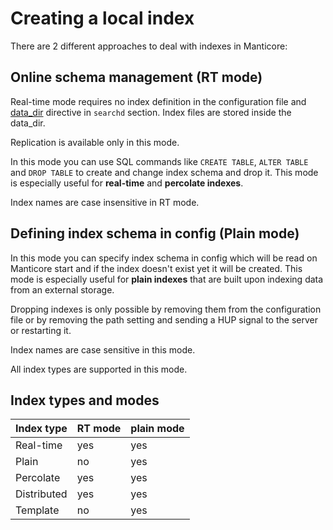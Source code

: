 # Creating a local index

There are 2 different approaches to deal with indexes in Manticore:
## Online schema management (RT mode)
Real-time mode requires no index definition in the configuration file and [data_dir](../Server_settings/Searchd.md#data_dir) directive in `searchd` section. Index files are stored inside the data_dir.

Replication is available only in this mode.

In this mode you can use SQL commands like `CREATE TABLE`, `ALTER TABLE` and `DROP TABLE` to create and change index schema and drop it. This mode is especially useful for **real-time** and **percolate indexes**. 

Index names are case insensitive in RT mode.

## Defining index schema in config (Plain mode)
In this mode you can specify index schema in config which will be read on Manticore start and if the index doesn't exist yet it will be created. This mode is especially useful for **plain indexes** that are built upon indexing data from an external storage.

Dropping indexes is only possible by removing them from the configuration file or by removing the path setting and sending a HUP signal to the server or restarting it.

Index names are case sensitive in this mode.

All index types are supported in this mode.


## Index types and modes


| Index type  | RT mode  | plain mode  |
|-------------|----------|-------------|
| Real-time   | yes      | yes         |
| Plain       | no       | yes         |
| Percolate   | yes      | yes         |
| Distributed | yes      | yes         |
| Template    | no       | yes         |

